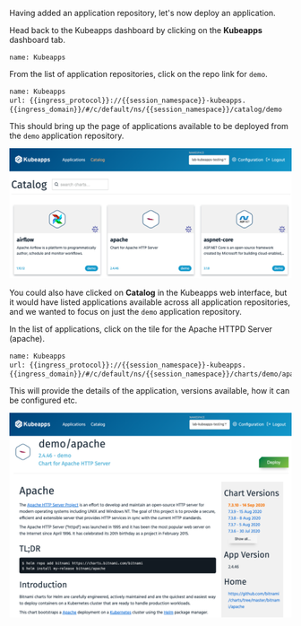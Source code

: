 Having added an application repository, let's now deploy an application.

Head back to the Kubeapps dashboard by clicking on the **Kubeapps** dashboard tab.

```dashboard:open-dashboard
name: Kubeapps
```

From the list of application repositories, click on the repo link for ``demo``.

```dashboard:reload-dashboard
name: Kubeapps
url: {{ingress_protocol}}://{{session_namespace}}-kubeapps.{{ingress_domain}}/#/c/default/ns/{{session_namespace}}/catalog/demo
```

This should bring up the page of applications available to be deployed from the ``demo`` application repository.

![](kubeapps-demo-repository.png)

You could also have clicked on **Catalog** in the Kubeapps web interface, but it would have listed applications available across all application repositories, and we wanted to focus on just the ``demo`` application repository.

In the list of applications, click on the tile for the Apache HTTPD Server (apache).

```dashboard:reload-dashboard
name: Kubeapps
url: {{ingress_protocol}}://{{session_namespace}}-kubeapps.{{ingress_domain}}/#/c/default/ns/{{session_namespace}}/charts/demo/apache
```

This will provide the details of the application, versions available, how it can be configured etc.

![](kubeapps-apache-application.png)
